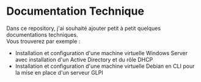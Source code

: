 # Documentation Technique

Dans ce repository, j'ai souhaité ajouter petit à petit quelques documentations techniques.  
Vous trouverez par exemple :

- Installation et configuration d'une machine virtuelle Windows Server avec installation d'un Active Directory et du rôle DHCP
- Installation et configuration d'une machine virtuelle Debian en CLI pour la mise en place d'un serveur GLPI

